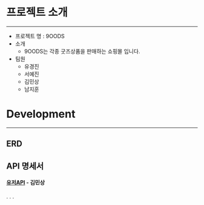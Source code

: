 # 프로젝트 소개

---

- 프로젝트 명 : 9OODS
- 소개
  - 9OODS는 각종 굿즈상품을 판매하는 쇼핑몰 입니다.
- 팀원
  - 유경진
  - 서예진
  - 김민상
  - 남지훈

# Development

---

## ERD


## API 명세서
#### [유저API](users%2FUSERS.md) - 김민상
.
.
.
